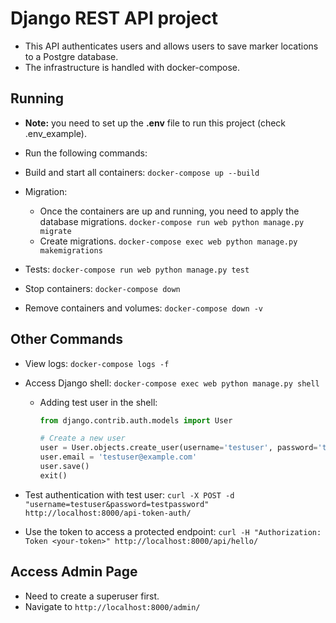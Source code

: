 # Django REST API project

- This API authenticates users and allows users to save marker locations to a Postgre database.
- The infrastructure is handled with docker-compose.

## Running

- **Note:** you need to set up the **.env** file to run this project (check .env_example).

- Run the following commands:

- Build and start all containers:
    `docker-compose up --build`
- Migration:
  - Once the containers are up and running, you need to apply the database migrations.
    `docker-compose run web python manage.py migrate`
  - Create migrations.
    `docker-compose exec web python manage.py makemigrations`
- Tests:
    `docker-compose run web python manage.py test`
- Stop containers:
    `docker-compose down`
- Remove containers and volumes:
    `docker-compose down -v`

## Other Commands

- View logs:
    `docker-compose logs -f`
- Access Django shell:
    `docker-compose exec web python manage.py shell`
  - Adding test user in the shell:

    ```python
    from django.contrib.auth.models import User

    # Create a new user
    user = User.objects.create_user(username='testuser', password='testpassword')
    user.email = 'testuser@example.com'
    user.save()
    exit()
    ```

- Test authentication with test user:
    `curl -X POST -d "username=testuser&password=testpassword" http://localhost:8000/api-token-auth/`
- Use the token to access a protected endpoint:
    `curl -H "Authorization: Token <your-token>" http://localhost:8000/api/hello/`

## Access Admin Page

- Need to create a superuser first.
- Navigate to `http://localhost:8000/admin/`
